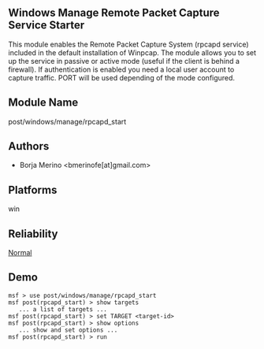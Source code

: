 ## Windows Manage Remote Packet Capture Service Starter

This module enables the Remote Packet Capture System (rpcapd 
service) included in the default installation of Winpcap. 
The module allows you to set up the service in passive or 
active mode (useful if the client is behind a firewall). If 
authentication is enabled you need a local user account to 
capture traffic. PORT will be used depending of the mode 
configured.


## Module Name
post/windows/manage/rpcapd_start

## Authors
* Borja Merino <bmerinofe[at]gmail.com>





## Platforms
win

## Reliability
[Normal](https://github.com/rapid7/metasploit-framework/wiki/Exploit-Ranking)

## Demo

```
msf > use post/windows/manage/rpcapd_start
msf post(rpcapd_start) > show targets
   ... a list of targets ...
msf post(rpcapd_start) > set TARGET <target-id>
msf post(rpcapd_start) > show options
   ... show and set options ...
msf post(rpcapd_start) > run
```
    
    